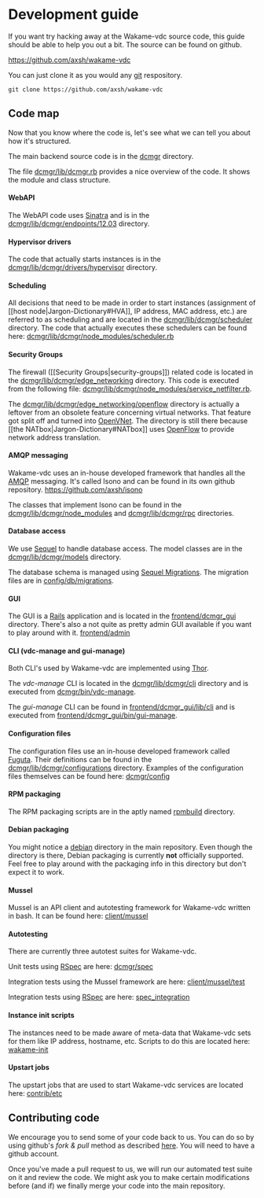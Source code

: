 # Development guide

If you want try hacking away at the Wakame-vdc source code, this guide should be able to help you out a bit. The source can be found on github.

https://github.com/axsh/wakame-vdc

You can just clone it as you would any [git](http://git-scm.com) respository.

    git clone https://github.com/axsh/wakame-vdc

## Code map

Now that you know where the code is, let's see what we can tell you about how it's structured.

The main backend source code is in the [dcmgr](https://github.com/axsh/wakame-vdc/tree/master/dcmgr) directory.

The file [dcmgr/lib/dcmgr.rb](https://github.com/axsh/wakame-vdc/blob/master/dcmgr/lib/dcmgr.rb) provides a nice overview of the code. It shows the module and class structure.

#### WebAPI

The WebAPI code uses [Sinatra](http://www.sinatrarb.com) and is in the [dcmgr/lib/dcmgr/endpoints/12.03](https://github.com/axsh/wakame-vdc/tree/master/dcmgr/lib/dcmgr/endpoints/12.03) directory.

#### Hypervisor drivers

The code that actually starts instances is in the [dcmgr/lib/dcmgr/drivers/hypervisor](https://github.com/axsh/wakame-vdc/tree/master/dcmgr/lib/dcmgr/drivers/hypervisor) directory.

#### Scheduling

All decisions that need to be made in order to start instances (assignment of [[host node|Jargon-Dictionary#HVA]], IP address, MAC address, etc.) are referred to as scheduling and are located in the [dcmgr/lib/dcmgr/scheduler](https://github.com/axsh/wakame-vdc/tree/master/dcmgr/lib/dcmgr/scheduler) directory. The code that actually executes these schedulers can be found here: [dcmgr/lib/dcmgr/node_modules/scheduler.rb](https://github.com/axsh/wakame-vdc/blob/master/dcmgr/lib/dcmgr/node_modules/scheduler.rb)

#### Security Groups

The firewall ([[Security Groups|security-groups]]) related code is located in the [dcmgr/lib/dcmgr/edge_networking](https://github.com/axsh/wakame-vdc/tree/master/dcmgr/lib/dcmgr/edge_networking) directory. This code is executed from the following file: [dcmgr/lib/dcmgr/node_modules/service_netfilter.rb](https://github.com/axsh/wakame-vdc/blob/master/dcmgr/lib/dcmgr/node_modules/service_netfilter.rb).

The [dcmgr/lib/dcmgr/edge_networking/openflow](https://github.com/axsh/wakame-vdc/tree/master/dcmgr/lib/dcmgr/edge_networking/openflow) directory is actually a leftover from an obsolete feature concerning virtual networks. That feature got split off and turned into [OpenVNet](https://github.com/axsh/openvnet). The directory is still there because [[the NATbox|Jargon-Dictionary#NATbox]] uses [OpenFlow](http://archive.openflow.org) to provide network address translation.

#### AMQP messaging

Wakame-vdc uses an in-house developed framework that handles all the [AMQP](http://www.amqp.org) messaging. It's called Isono and can be found in its own github repository. https://github.com/axsh/isono

The classes that implement Isono can be found in the [dcmgr/lib/dcmgr/node_modules](https://github.com/axsh/wakame-vdc/tree/master/dcmgr/lib/dcmgr/node_modules) and [dcmgr/lib/dcmgr/rpc](https://github.com/axsh/wakame-vdc/tree/master/dcmgr/lib/dcmgr/rpc) directories.

#### Database access

We use [Sequel](http://sequel.jeremyevans.net) to handle database access. The model classes are in the [dcmgr/lib/dcmgr/models](https://github.com/axsh/wakame-vdc/tree/master/dcmgr/lib/dcmgr/models) directory.

The database schema is managed using [Sequel Migrations](http://sequel.jeremyevans.net/rdoc/files/doc/migration_rdoc.html). The migration files are in [config/db/migrations](https://github.com/axsh/wakame-vdc/tree/master/dcmgr/config/db/migrations).

#### GUI

The GUI is a [Rails](http://rubyonrails.org) application and is located in the [frontend/dcmgr_gui](https://github.com/axsh/wakame-vdc/tree/master/frontend/dcmgr_gui) directory. There's also a not quite as pretty admin GUI available if you want to play around with it. [frontend/admin](https://github.com/axsh/wakame-vdc/tree/master/frontend/admin)

#### CLI (vdc-manage and gui-manage)

Both CLI's used by Wakame-vdc are implemented using [Thor](http://whatisthor.com).

The *vdc-manage* CLI is located in the [dcmgr/lib/dcmgr/cli](https://github.com/axsh/wakame-vdc/tree/master/dcmgr/lib/dcmgr/cli) directory and is executed from [dcmgr/bin/vdc-manage](https://github.com/axsh/wakame-vdc/blob/master/dcmgr/bin/vdc-manage).

The *gui-manage* CLI can be found in [frontend/dcmgr_gui/lib/cli](https://github.com/axsh/wakame-vdc/tree/master/frontend/dcmgr_gui/lib/cli) and is executed from [frontend/dcmgr_gui/bin/gui-manage](https://github.com/axsh/wakame-vdc/blob/master/frontend/dcmgr_gui/bin/gui-manage).

#### Configuration files

The configuration files use an in-house developed framework called [Fuguta](https://github.com/axsh/fuguta). Their definitions can be found in the [dcmgr/lib/dcmgr/configurations](https://github.com/axsh/wakame-vdc/tree/master/dcmgr/lib/dcmgr/configurations) directory. Examples of the configuration files themselves can be found here: [dcmgr/config](https://github.com/axsh/wakame-vdc/tree/master/dcmgr/config)

#### RPM packaging

The RPM packaging scripts are in the aptly named [rpmbuild](https://github.com/axsh/wakame-vdc/tree/master/rpmbuild) directory.

#### Debian packaging

You might notice a [debian](https://github.com/axsh/wakame-vdc/tree/master/debian) directory in the main repository. Even though the directory is there, Debian packaging is currently **not** officially supported. Feel free to play around with the packaging info in this directory but don't expect it to work.

#### Mussel

Mussel is an API client and autotesting framework for Wakame-vdc written in bash. It can be found here: [client/mussel](https://github.com/axsh/wakame-vdc/tree/master/client/mussel)

#### Autotesting

There are currently three autotest suites for Wakame-vdc.

Unit tests using [RSpec](http://rspec.info) are here: [dcmgr/spec](https://github.com/axsh/wakame-vdc/tree/master/dcmgr/spec)

Integration tests using the Mussel framework are here: [client/mussel/test](https://github.com/axsh/wakame-vdc/tree/master/client/mussel/test)

Integration tests using [RSpec](http://rspec.info) are here: [spec_integration](https://github.com/axsh/wakame-vdc/tree/master/spec_integration)

#### Instance init scripts

The instances need to be made aware of meta-data that Wakame-vdc sets for them like IP address, hostname, etc. Scripts to do this are located here: [wakame-init](https://github.com/axsh/wakame-vdc/tree/master/wakame-init)

#### Upstart jobs

The upstart jobs that are used to start Wakame-vdc services are located here: [contrib/etc](https://github.com/axsh/wakame-vdc/tree/master/contrib/etc)

## Contributing code

We encourage you to send some of your code back to us. You can do so by using github's *fork & pull* method as described [here](https://help.github.com/articles/using-pull-requests/#fork--pull). You will need to have a github account.

Once you've made a pull request to us, we will run our automated test suite on it and review the code. We might ask you to make certain modifications before (and if) we finally merge your code into the main repository.

